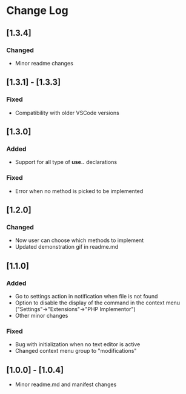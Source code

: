 # Change Log

## [1.3.4]
### Changed
- Minor readme changes

## [1.3.1] - [1.3.3]
### Fixed
- Compatibility with older VSCode versions

## [1.3.0]
### Added
- Support for all type of **use..** declarations

### Fixed
- Error when no method is picked to be implemented

## [1.2.0]
### Changed
- Now user can choose which methods to implement
- Updated demonstration gif in readme.md 

## [1.1.0]
### Added
- Go to settings action in notification when file is not found
- Option to disable the display of the command in the context menu ("Settings"->"Extensions"->"PHP Implementor")
- Other minor changes

### Fixed
- Bug with initialization when no text editor is active
- Changed context menu group to "modifications"

## [1.0.0] - [1.0.4]
- Minor readme.md and manifest changes

